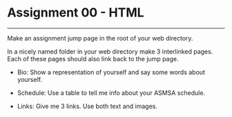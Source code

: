 # Assignment 00 - HTML

---

Make an assignment jump page in the root of your web directory.

In a nicely named folder in your web directory make 3 interlinked pages.  Each of these pages should also link back to the jump page.

- Bio: Show a representation of yourself and say some words about yourself.

- Schedule: Use a table to tell me info about your ASMSA schedule.

- Links: Give me 3 links.  Use both text and images.
